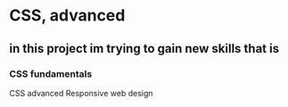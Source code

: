 # CSS, advanced
## in this project im trying to gain new skills that is 

### CSS fundamentals
CSS advanced
Responsive web design
